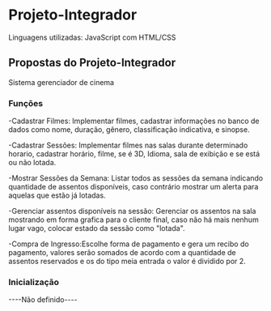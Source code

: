 # Projeto-Integrador

Linguagens utilizadas:
JavaScript com HTML/CSS

## Propostas do Projeto-Integrador
Sistema gerenciador de cinema

### Funções

-Cadastrar Filmes: Implementar filmes, cadastrar informações no banco de dados como nome, duração, gênero, classificação indicativa, e sinopse. 

-Cadastrar Sessões: Implementar filmes nas salas durante determinado horario, cadastrar horário, filme, se é 3D, Idioma, sala de exibição e se está ou não lotada.

-Mostrar Sessões da Semana: Listar todos as sessões da semana indicando quantidade de assentos disponíveis, caso contrário mostrar um alerta para aquelas que estão já lotadas. 

-Gerenciar assentos disponíveis na sessão: Gerenciar os assentos na sala mostrando em forma grafica para o cliente final, caso não há mais nenhum lugar vago, colocar estado da sessão como "lotada".

-Compra de Ingresso:Escolhe forma de pagamento e gera um recibo do pagamento, valores serão somados de acordo com a quantidade de assentos reservados e os do tipo meia entrada o valor é dividido por 2.
### Inicialização

----Não definido----
